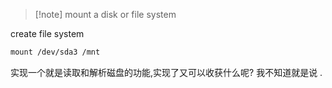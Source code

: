 
>[!note] mount a disk or file system



create file system

```txt
mount /dev/sda3 /mnt
```

实现一个就是读取和解析磁盘的功能,实现了又可以收获什么呢? 我不知道就是说 .

